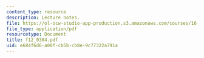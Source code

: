 ```yaml
---
content_type: resource
description: Lecture notes.
file: https://ol-ocw-studio-app-production.s3.amazonaws.com/courses/16-01-unified-engineering-i-ii-iii-iv-fall-2005-spring-2006/e684f6d6a00fcb5bcb8e9c77322a791a_f12_0304.pdf
file_type: application/pdf
resourcetype: Document
title: f12_0304.pdf
uid: e684f6d6-a00f-cb5b-cb8e-9c77322a791a
---
```

